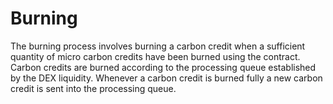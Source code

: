 # Burning

The burning process involves burning a carbon credit when a sufficient quantity of micro carbon credits have been burned using the contract. Carbon credits are burned according to the processing queue established by the DEX liquidity. Whenever a carbon credit is burned fully a new carbon credit is sent into the processing queue. &#x20;

